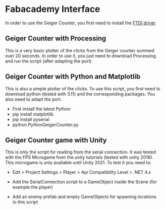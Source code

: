 # Fabacademy Interface
 
In order to use the Geiger Counter, you first need to install the [FTDI driver](https://ftdichip.com/drivers/vcp-drivers/)
 
## Geiger Counter with Processing
This is a very basic plotter of the clicks from the Geiger counter summed over 20 seconds. In order to use it, you just need to download Processing and run the script (after adapting the port)

## Geiger Counter with Python and Matplotlib
This is also a simple plotter of the clicks. To use this script, you first need to download python (tested with 3.11) and the corresponding packages. You also need to adapt the port.

- First install the latest Python
- pip install matplotlib
- pip install pyserial
- python PythonGeigerCounter.py

## Geiger Counter game with Unity
This is only the script for reading from the serial connection. It was tested with the FPS Microgame from the unity tutorials (tested with unity 2019). This microgame is only available until Unity 2021. To test it you need to:

- Edit > Project Settings > Player > Api Compatibility Level > .NET 4.x

- Add the SerialConnection script to a GameObject inside the Scene (for example the player)

- Add an enemy prefab and empty GameObjects for spawning locations to this script